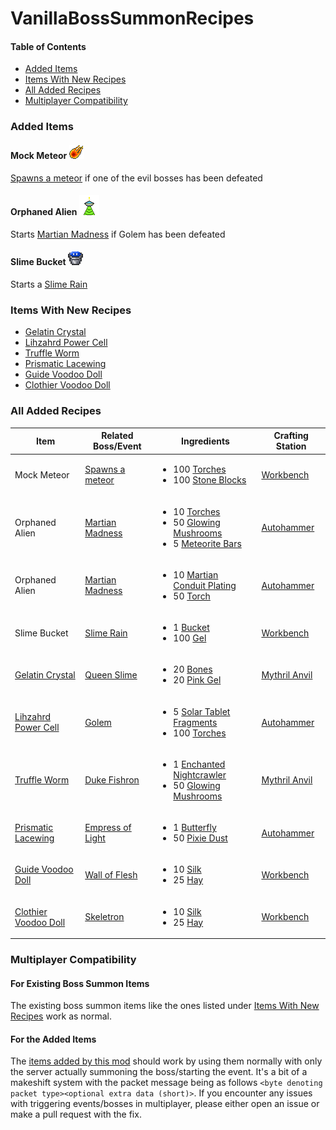 # VanillaBossSummonRecipes

#### Table of Contents
- [Added Items](#added-items)
- [Items With New Recipes](#items-with-new-recipes)
- [All Added Recipes](#all-added-recipes)
- [Multiplayer Compatibility](#multiplayer-compatibility)

### Added Items
#### Mock Meteor ![Mock Meteor Sprite](/Items/MockMeteor.png)
[Spawns a meteor](https://terraria.fandom.com/wiki/Meteorite_(biome)) if one of the evil bosses has been defeated

#### Orphaned Alien ![Orphaned Alien Sprite](/Items/OrphanedAlien.png)
Starts [Martian Madness](https://terraria.fandom.com/wiki/Martian_Madness) if Golem has been defeated

#### Slime Bucket ![Slime Bucket Sprite](/Items/SlimeBucket.png)
Starts a [Slime Rain](https://terraria.fandom.com/wiki/Slime_Rain)

### Items With New Recipes
- [Gelatin Crystal](https://terraria.fandom.com/wiki/Gelatin_Crystal)
- [Lihzahrd Power Cell](https://terraria.fandom.com/wiki/Lihzahrd_Power_Cell)
- [Truffle Worm](https://terraria.fandom.com/wiki/Truffle_Worm)
- [Prismatic Lacewing](https://terraria.fandom.com/wiki/Prismatic_Lacewing)
- [Guide Voodoo Doll](https://terraria.fandom.com/wiki/Guide_Voodoo_Doll)
- [Clothier Voodoo Doll](https://terraria.fandom.com/wiki/Clothier_Voodoo_Doll)

### All Added Recipes
| Item | Related Boss/Event | Ingredients | Crafting Station |
| - | - | - | - |
| Mock Meteor | [Spawns a meteor](https://terraria.fandom.com/wiki/Meteorite_(biome)) | <ul><li>100 [Torches](https://terraria.fandom.com/wiki/Torches)</li><li>100 [Stone Blocks](https://terraria.fandom.com/wiki/Stone_Block)</li></ul> | [Workbench](https://terraria.fandom.com/wiki/Work_Benches) |
| Orphaned Alien | [Martian Madness](https://terraria.fandom.com/wiki/Martian_Madness) | <ul><li>10 [Torches](https://terraria.fandom.com/wiki/Torches)</li><li>50 [Glowing Mushrooms](https://terraria.fandom.com/wiki/Glowing_Mushroom)</li><li>5 [Meteorite Bars](https://terraria.fandom.com/wiki/Meteorite_Bar)</li></ul> | [Autohammer](https://terraria.fandom.com/wiki/Autohammer) |
| Orphaned Alien | [Martian Madness](https://terraria.fandom.com/wiki/Martian_Madness) | <ul><li>10 [Martian Conduit Plating](https://terraria.fandom.com/wiki/Martian_Conduit_Platingm)</li><li>50 [Torch](https://terraria.fandom.com/wiki/Torches)</li></ul> | [Autohammer](https://terraria.fandom.com/wiki/Autohammer) |
| Slime Bucket | [Slime Rain](https://terraria.fandom.com/wiki/Slime_Rain) | <ul><li>1 [Bucket](https://terraria.fandom.com/wiki/Buckets)</li><li>100 [Gel](https://terraria.fandom.com/wiki/Gel)</li></ul> | [Workbench](https://terraria.fandom.com/wiki/Work_Benches) |
| [Gelatin Crystal](https://terraria.fandom.com/wiki/Gelatin_Crystal) | [Queen Slime](https://terraria.fandom.com/wiki/Queen_Slime) | <ul><li>20 [Bones](https://terraria.fandom.com/wiki/Bone)</li><li>20 [Pink Gel](https://terraria.fandom.com/wiki/Pink_Gel)</li></ul> | [Mythril Anvil](https://terraria.fandom.com/wiki/Hardmode_Anvils) |
| [Lihzahrd Power Cell](https://terraria.fandom.com/wiki/Lihzahrd_Power_Cell) | [Golem](https://terraria.fandom.com/wiki/Golem) | <ul><li>5 [Solar Tablet Fragments](https://terraria.fandom.com/wiki/Solar_Tablet_Fragment)</li><li>100 [Torches](https://terraria.fandom.com/wiki/Torches)</li></ul> | [Autohammer](https://terraria.fandom.com/wiki/Autohammer) |
| [Truffle Worm](https://terraria.fandom.com/wiki/Truffle_Worm) | [Duke Fishron](https://terraria.fandom.com/wiki/Duke_Fishron) | <ul><li>1 [Enchanted Nightcrawler](https://terraria.fandom.com/wiki/Enchanted_Nightcrawler)</li><li>50 [Glowing Mushrooms](https://terraria.fandom.com/wiki/Glowing_Mushroom)</li></ul> | [Mythril Anvil](https://terraria.fandom.com/wiki/Hardmode_Anvils) |
| [Prismatic Lacewing](https://terraria.fandom.com/wiki/Prismatic_Lacewing) | [Empress of Light](https://terraria.fandom.com/wiki/Empress_of_Light) | <ul><li>1 [Butterfly](https://terraria.fandom.com/wiki/Butterflies)</li><li>50 [Pixie Dust](https://terraria.fandom.com/wiki/Pixie_Dust)</li></ul> | [Autohammer](https://terraria.fandom.com/wiki/Autohammer) |
| [Guide Voodoo Doll](https://terraria.fandom.com/wiki/Guide_Voodoo_Doll) | [Wall of Flesh](https://terraria.fandom.com/wiki/Wall_of_Flesh) | <ul><li>10 [Silk](https://terraria.fandom.com/wiki/Silk)</li><li>25 [Hay](https://terraria.fandom.com/wiki/Hay)</li></ul> | [Workbench](https://terraria.fandom.com/wiki/Work_Benches) |
| [Clothier Voodoo Doll](https://terraria.fandom.com/wiki/Clothier_Voodoo_Doll) | [Skeletron](https://terraria.fandom.com/wiki/Skeletron) | <ul><li>10 [Silk](https://terraria.fandom.com/wiki/Silk)</li><li>25 [Hay](https://terraria.fandom.com/wiki/Hay)</li></ul> | [Workbench](https://terraria.fandom.com/wiki/Work_Benches) |

### Multiplayer Compatibility
#### For Existing Boss Summon Items
The existing boss summon items like the ones listed under [Items With New Recipes](#items-with-new-recipes) work as normal.
#### For the Added Items
The [items added by this mod](#added-items) should work by using them normally with only the server actually summoning the boss/starting the event. It's a bit of a makeshift system with the packet message being as follows `<byte denoting packet type><optional extra data (short)>`. If you encounter any issues with triggering events/bosses in multiplayer, please either open an issue or make a pull request with the fix.